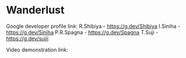# Wanderlust
Google developer profile link:
  R.Shibiya - https://g.dev/Shibiya
  I.Siniha - https://g.dev/Siniha
  P.R.Spagna - https://g.dev/Spagna
  T.Suji - https://g.dev/sujii
  
 Video demonstration link: 
